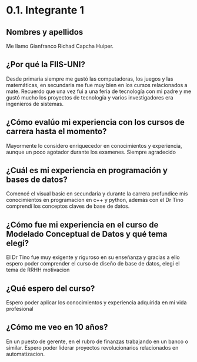 # 0.1. Integrante 1

## Nombres y apellidos
Me llamo Gianfranco Richad Capcha Huiper.
## ¿Por qué la FIIS-UNI?
Desde primaria siempre me gustó las computadoras, los juegos y las matemáticas, en secundaria me fue muy bien en los cursos relacionados a mate.
Recuerdo que una vez fui a una feria de tecnología con mi padre y me gustó mucho los proyectos de tecnología y varios investigadores era ingenieros de sistemas. 
## ¿Cómo evalúo mi experiencia con los cursos de carrera hasta el momento?
Mayormente lo considero enriquecedor en conocimientos y experiencia, aunque un poco agotador durante los examenes. Siempre agradecido
## ¿Cuál es mi experiencia en programación y bases de datos?
Comencé el visual basic en secundaria y durante la carrera profundice mis conocimientos en programacion en c++ y python, además con el Dr Tino comprendí los conceptos claves de base de datos.
## ¿Cómo fue mi experiencia en el curso de Modelado Conceptual de Datos y qué tema elegí?
El Dr Tino fue muy exigente y riguroso en su enseñanza y gracias a ello espero poder comprender el curso de diseño de base de datos, elegi el tema de RRHH motivacion
## ¿Qué espero del curso?
Espero poder aplicar los conocimientos y experiencia adquirida en mi vida profesional 
## ¿Cómo me veo en 10 años?
En un puesto de gerente, en el rubro de finanzas trabajando en un banco o similar. Espero poder liderar proyectos revolucionarios relacionados en automatizacion.

